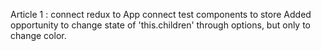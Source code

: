 Article 1 : 
  connect redux to App
  connect test components to store
  Added opportunity to change state of 'this.children' through options, but only to change color.